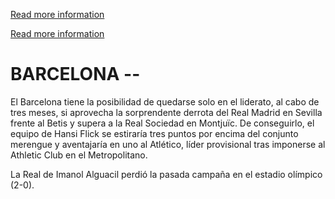 [Read more information](https://barcelonavsrealsociedad321.blogspot.com/2025/03/menu-espn-res-barcelona-vs-real.html?m=1)

[Read more information](https://barcelonavsrealsociedad321.blogspot.com/2025/03/menu-espn-res-barcelona-vs-real.html?m=1)

# BARCELONA -- 

El Barcelona tiene la posibilidad de quedarse solo en el liderato, al cabo de tres meses, si aprovecha la sorprendente derrota del Real Madrid en Sevilla frente al Betis y supera a la Real Sociedad en Montjuïc. De conseguirlo, el equipo de Hansi Flick se estiraría tres puntos por encima del conjunto merengue y aventajaría en uno al Atlético, líder provisional tras imponerse al Athletic Club en el Metropolitano.

La Real de Imanol Alguacil perdió la pasada campaña en el estadio olímpico (2-0).
